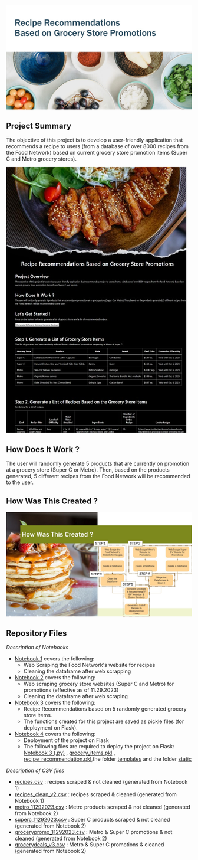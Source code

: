 ![Alt text](/ReadMe/readme_coverpage.jpg)
## Project Summary
The objective of this project is to develop a user-friendly application that recommends a recipe to users (from a database of over 8000 recipes from the Food Network) based on current grocery store promotion items (Super C and Metro grocery stores).

![Alt text](/ReadMe/readme_flask.jpg)

## How Does It Work ?
The user will randomly generate 5 products that are currently on promotion at a grocery store (Super C or Metro). Then, based on the products generated, 5 different recipes from the Food Network will be recommended to the user.
## How Was This Created ?
![Alt text](/ReadMe/readme_img2.jpg)
## Repository Files
_Description of Notebooks_
- [Notebook 1](/Notebook1_FoodNetwork_Recipes.ipynb) covers the following: 
  -  Web Scraping the Food Network's website for recipes
  -  Cleaning the dataframe after web scrapping
- [Notebook 2](/Notebook2_GroceryStorePromotions.ipynb) covers the following:
  -  Web scraping grocery store websites (Super C and Metro) for promotions (effective as of 11.29.2023)
  -  Cleaning the dataframe after web scraping
- [Notebook 3](/Notebook3_RecipeRecommendations.ipynb) covers the following:
  -  Recipe Recommendations based on 5 randomly generated grocery store items.
  -  The functions created for this project are saved as pickle files (for deployment on Flask).
- [Notebook 4](/Notebook4_FlaskDeployment.py) covers the following:
  -  Deployment of the project on Flask
  -  The following files are required to deploy the project on Flask: [Notebook 3 (.py)](/Notebook3_RecipeRecommendations.py) , [grocery_items.pkl](/grocery_items.pkl) , [recipe_recommendation.pkl](/recipe_recommendation.pkl),the folder [templates](/templates) and the folder [static](/static) 

_Description of CSV files_
- [recipes.csv](/recipes.csv)  : recipes scraped & not cleaned (generated from Notebook 1)
- [recipes_clean_v2.csv](/recipes_clean_v2.csv)  : recipes scraped & cleaned (generated from Notebook 1)
- [metro_11292023.csv](/metro_11292023.csv)  : Metro products scraped & not cleaned (generated from Notebook 2)
- [superc_11292023.csv](/superc_11292023.csv)  : Super C products scraped & not cleaned (generated from Notebook 2)
- [grocerypromo_11292023.csv](/grocerypromo_11292023.csv) : Metro & Super C promotions & not cleaned (generated from Notebook 2)
- [grocerydeals_v3.csv](/grocerydeals_v3.csv) : Metro & Super C promotions & cleaned (generated from Notebook 2)

